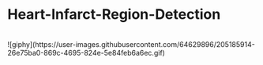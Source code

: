 # Heart-Infarct-Region-Detection
<br>
![giphy](https://user-images.githubusercontent.com/64629896/205185914-26e75ba0-869c-4695-824e-5e84feb6a6ec.gif)
